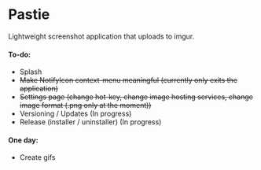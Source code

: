 # Pastie
Lightweight screenshot application that uploads to imgur.

#### To-do:
- Splash
- ~~Make NotifyIcon context-menu meaningful (currently only exits the application)~~
- ~~Settings page (change hot-key, change image hosting services, change image format (.png only at the moment))~~
- Versioning / Updates (In progress)
- Release (installer / uninstaller) (In progress)

#### One day:
- Create gifs
